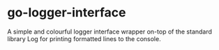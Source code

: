 # go-logger-interface
A simple and colourful logger interface wrapper on-top of the standard library Log for printing formatted lines to the console.
